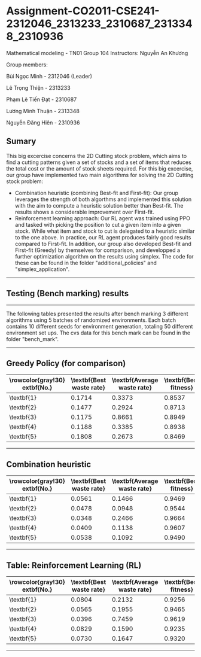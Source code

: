 # Assignment-CO2011-CSE241-2312046_2313233_2310687_2313348_2310936

Mathematical modeling - TN01 
Group 104
Instructors: Nguyễn An Khương

Group members: 


Bùi Ngọc Minh - 2312046 (Leader)


Lê Trọng Thiện - 2313233


Phạm Lê Tiến Đạt - 2310687


Lương Minh Thuận - 2313348


Nguyễn Đăng Hiên - 2310936



## Sumary

This big excercise concerns the 2D Cutting stock problem, which aims to find a cutting patterns given a set of stocks and a set of items that reduces the total cost or the amount of stock sheets required. 
For this big excercise, our group have implemented two main algorithms for solving the 2D Cutting stock problem:
+ Combination heuristic (combining Best-fit and First-fit):
  Our group leverages the strength of both algorthms and implemented this solution with the aim to compute a heuristic solution better than Best-fit. The results shows a considerable improvement over First-fit.
+ Reinforcement learning approach:
  Our RL agent was trained using PPO and tasked with picking the position to cut a given item into a given stock. While what item and stock to cut is delegated to a heuristic similar to the one above.
  In practice, our RL agent produces fairly good results compared to First-fit.
In addition, our group also developed Best-fit and First-fit (Greedy) by themselves for comparison, and developped a further optimization algorithm on the results using simplex.
The code for these can be found in the folder "additional_policies" and "simplex_application".

---
## Testing (Bench marking) results
---
The following tables presented the results after bench marking 3 different algorithms using 5
batches of randomized environments. Each batch contains 10 different seeds for environment
generation, totaling 50 different environment set ups. The cvs data for this bench mark can be found in the folder "bench_mark".

---
## Greedy Policy (for comparison)
| **\rowcolor{gray!30} 	extbf{No.}** | **\textbf{Best waste rate}** | **\textbf{Average waste rate}** | **\textbf{Best fitness}** | **\textbf{Average fitness}** | **\textbf{Best time}** | **\textbf{Average time}** |
|------------------------------------|------------------------------|---------------------------------|---------------------------|------------------------------|------------------------|---------------------------|
| \textbf{1}                         | 0.1714                       | 0.3373                          | 0.8537                    | 0.7602                       | 0.9387                 | 19.1134                   |
| \textbf{2}                         | 0.1477                       | 0.2924                          | 0.8713                    | 0.7814                       | 1.0790                 | 46.1255                   |
| \textbf{3}                         | 0.1175                       | 0.8661                          | 0.8949                    | 0.6820                       | 0.0040                 | 77.9725                   |
| \textbf{4}                         | 0.1188                       | 0.3385                          | 0.8938                    | 0.7587                       | 0.1318                 | 18.9791                   |
| \textbf{5}                         | 0.1808                       | 0.2673                          | 0.8469                    | 0.7912                       | 0.2565                 | 17.9854                   |
---
## Combination heuristic
| **\rowcolor{gray!30} 	extbf{No.}** | **\textbf{Best waste rate}** | **\textbf{Average waste rate}** | **\textbf{Best fitness}** | **\textbf{Average fitness}** | **\textbf{Best time}** | **\textbf{Average time}** |
|------------------------------------|------------------------------|---------------------------------|---------------------------|------------------------------|------------------------|---------------------------|
| \textbf{1}                         | 0.0561                       | 0.1466                          | 0.9469                    | 0.8782                       | 1.6775                 | 9.4369                    |
| \textbf{2}                         | 0.0478                       | 0.0948                          | 0.9544                    | 0.9154                       | 1.3211                 | 13.8800                   |
| \textbf{3}                         | 0.0348                       | 0.2466                          | 0.9664                    | 0.8581                       | 0.1556                 | 12.4730                   |
| \textbf{4}                         | 0.0409                       | 0.1138                          | 0.9607                    | 0.9002                       | 0.3321                 | 7.4599                    |
| \textbf{5}                         | 0.0538                       | 0.1092                          | 0.9490                    | 0.9030                       | 0.5570                 | 8.2988                    |
---
## Table: Reinforcement Learning (RL)
| \rowcolor{gray!30} 	extbf{No.} | \textbf{Best waste rate} | \textbf{Average waste rate} | \textbf{Best fitness} | \textbf{Average fitness} | \textbf{Best time} | \textbf{Average time} |
|--------------------------------|--------------------------|-----------------------------|-----------------------|--------------------------|--------------------|-----------------------|
| \textbf{1}                     | 0.0804                   | 0.2132                      | 0.9256                | 0.8365                   | 2.9585             | 37.5355               |
| \textbf{2}                     | 0.0565                   | 0.1955                      | 0.9465                | 0.8517                   | 1.4830             | 47.7499               |
| \textbf{3}                     | 0.0396                   | 0.7459                      | 0.9619                | 0.7620                   | 0.1854             | 54.3464               |
| \textbf{4}                     | 0.0829                   | 0.1590                      | 0.9235                | 0.8681                   | 0.6262             | 39.5981               |
| \textbf{5}                     | 0.0730                   | 0.1647                      | 0.9320                | 0.8629                   | 0.6247             | 39.4916               |
---



